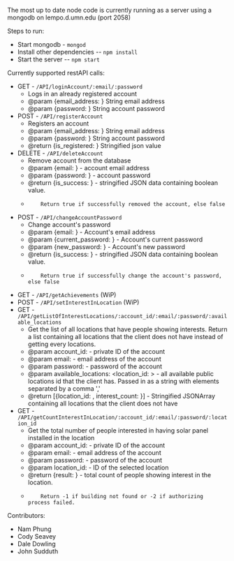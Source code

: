The most up to date node code is currently running as a server using a mongodb on lempo.d.umn.edu (port 2058)

Steps to run:
* Start mongodb - `mongod`
* Install other dependencies -- `npm install`
* Start the server -- `npm start`

Currently supported restAPI calls:
* GET - `/API/loginAccount/:email/:password`
	* Logs in an already registered account
	* @param {email_address: <String>} String email address
 	* @param {password: <String>} String account password
* POST - `/API/registerAccount`
	* Registers an account
 	* @param {email_address: <String>} String email address
 	* @param {password: <String>} String account password
 	* @return {is_registered: <boolean>} Stringified json value
* DELETE - `/API/deleteAccount`
 	* Remove account from the database
 	* @param {email: <String>} - account email address
 	* @param {password: <String>} - account password
 	* @return {is_success: <boolean>} - stringified JSON data containing boolean value.
 	*         Return true if successfully removed the account, else false
* POST - `/API/changeAccountPassword`
 	* Change account's password
 	* @param {email: <String>} - Account's email address
 	* @param {current_password: <String>} - Account's current password
 	* @param {new_password: <String>} - Account's new password
 	* @return {is_success: <boolean>} - stringified JSON data containing boolean value.
 	*         Return true if successfully change the account's password, else false
* GET - `/API/getAchievements` (WiP)
* POST - `/API/setInterestInLocation` (WiP)
* GET - `/API/getListOfInterestLocations/:account_id/:email/:password/:available_locations`
 	* Get the list of all locations that have people showing interests. Return a list containing all locations that the client does not have instead of getting every locations.
 	* @param account_id: <String> - private ID of the account
 	* @param email: <String> - email address of the account
 	* @param password: <String> - password of the account
 	* @param available_locations: <location_id: <String>> - all available public locations id that the client has. Passed in as a string with elements separated by a comma ','
 	* @return [{location_id: <String>, interest_count: <int>}] - Stringified JSONArray containing all locations that the client does not have
* GET - `/API/getCountInterestInLocation/:account_id/:email/:password/:location_id`
 	* Get the total number of people interested in having solar panel installed in the location
 	* @param account_id: <String> - private ID of the account
 	* @param email: <String> - email address of the account
	* @param password: <String> - password of the account
 	* @param location_id: <String> - ID of the selected location
 	* @return {result: <int>} - total count of people showing interest in the location.
 	*         Return -1 if building not found or -2 if authorizing process failed.

Contributors:
* Nam Phung
* Cody Seavey
* Dale Dowling
* John Sudduth
